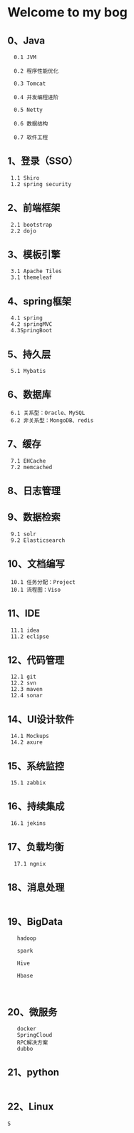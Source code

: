 # Welcome to my bog

## 0、Java
```
  0.1 JVM
  
  0.2 程序性能优化
  
  0.3 Tomcat
  
  0.4 并发编程进阶
  
  0.5 Netty
  
  0.6 数据结构
  
  0.7 软件工程
```

## 1、登录（SSO）
```
 1.1 Shiro
 1.2 spring security
```

## 2、前端框架
```
 2.1 bootstrap
 2.2 dojo
```

## 3、模板引擎
```
 3.1 Apache Tiles
 3.1 themeleaf
```

## 4、spring框架
```
 4.1 spring 
 4.2 springMVC 
 4.3SpringBoot
```

## 5、持久层
```
 5.1 Mybatis
```

## 6、数据库
```
 6.1 关系型：Oracle、MySQL
 6.2 非关系型：MongoDB、redis
```

## 7、缓存
```
 7.1 EHCache
 7.2 memcached
```

## 8、日志管理

## 9、数据检索
```
 9.1 solr
 9.2 Elasticsearch 
```

## 10、文档编写
```
 10.1 任务分配：Project
 10.1 流程图：Viso
```
## 11、IDE
```
 11.1 idea
 11.2 eclipse
```

## 12、代码管理
```
 12.1 git
 12.2 svn
 12.3 maven
 12.4 sonar
```

## 14、UI设计软件
```
 14.1 Mockups
 14.2 axure
```

## 15、系统监控
```
 15.1 zabbix
```

## 16、持续集成
```
 16.1 jekins
```

## 17、负载均衡
```
  17.1 ngnix 
```
## 18、消息处理
```
```

## 19、BigData
```
   hadoop 

   spark

   Hive

   Hbase
   
   
```

## 20、微服务
```
   docker 
   SpringCloud
   RPC解决方案
   dubbo
```

## 21、python
```
```

## 22、Linux
```
S
```

